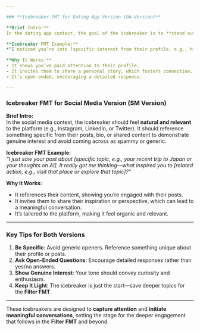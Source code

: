 ```yaml
---

### **Icebreaker FMT for Dating App Version (DA Version)**

**Brief Intro:**  
In the dating app context, the goal of the icebreaker is to **stand out** while showing genuine interest in the recipient’s profile. Research shows that **personalized, open-ended questions** that reference specific details from their profile (e.g., photos, bio, or interests) are far more effective than generic greetings like “Hey” or “What’s up?”

**Icebreaker FMT Example:**  
*“I noticed you’re into [specific interest from their profile, e.g., hiking, cooking, or travel]. What’s the most memorable [related experience, e.g., hike, dish, or trip] you’ve ever had?”*

**Why It Works:**  
- It shows you’ve paid attention to their profile.  
- It invites them to share a personal story, which fosters connection.  
- It’s open-ended, encouraging a detailed response.  

---
```


### **Icebreaker FMT for Social Media Version (SM Version)**

**Brief Intro:**  
In the social media context, the icebreaker should feel **natural and relevant** to the platform (e.g., Instagram, LinkedIn, or Twitter). It should reference something specific from their posts, bio, or shared content to demonstrate genuine interest and avoid coming across as spammy or generic.

**Icebreaker FMT Example:**  
*“I just saw your post about [specific topic, e.g., your recent trip to Japan or your thoughts on AI]. It really got me thinking—what inspired you to [related action, e.g., visit that place or explore that topic]?”*

**Why It Works:**  
- It references their content, showing you’re engaged with their posts.  
- It invites them to share their inspiration or perspective, which can lead to a meaningful conversation.  
- It’s tailored to the platform, making it feel organic and relevant.  

---

### **Key Tips for Both Versions**  
1. **Be Specific**: Avoid generic openers. Reference something unique about their profile or posts.  
2. **Ask Open-Ended Questions**: Encourage detailed responses rather than yes/no answers.  
3. **Show Genuine Interest**: Your tone should convey curiosity and enthusiasm.  
4. **Keep It Light**: The icebreaker is just the start—save deeper topics for the **Filter FMT**.  

---

These icebreakers are designed to **capture attention** and **initiate meaningful conversations**, setting the stage for the deeper engagement that follows in the **Filter FMT** and beyond.